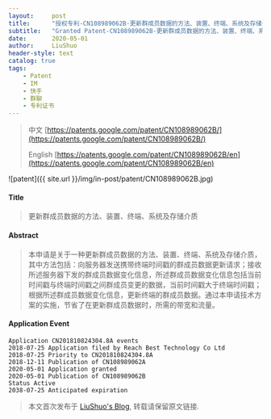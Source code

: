 ```yaml
---
layout:     post
title:      "授权专利-CN108989062B-更新群成员数据的方法、装置、终端、系统及存储介质"
subtitle:   "Granted Patent-CN108989062B-更新群成员数据的方法、装置、终端、系统及存储介质"
date:       2020-05-01
author:     LiuShuo
header-style: text
catalog: true
tags:
    - Patent
    - IM
    - 快手
    - 群聊
    - 专利证书
---
```

> 中文 [https://patents.google.com/patent/CN108989062B/](https://patents.google.com/patent/CN108989062B/)
>
> English [https://patents.google.com/patent/CN108989062B/en](https://patents.google.com/patent/CN108989062B/en)

![patent]({{ site.url }}/img/in-post/patent/CN108989062B.jpg)
#### Title
> 更新群成员数据的方法、装置、终端、系统及存储介质








#### Abstract
> 本申请是关于一种更新群成员数据的方法、装置、终端、系统及存储介质，其中方法包括：向服务器发送携带终端时间戳的群成员数据更新请求；接收所述服务器下发的群成员数据变化信息，所述群成员数据变化信息包括当前时间戳与终端时间戳之间群成员变更的数据，当前时间戳大于终端时间戳；根据所述群成员数据变化信息，更新终端的群成员数据。通过本申请技术方案的实施，节省了在更新群成员数据时，所需的带宽和流量。








#### Application Event
```
Application CN201810824304.8A events 
2018-07-25 Application filed by Reach Best Technology Co Ltd
2018-07-25 Priority to CN201810824304.8A
2018-12-11 Publication of CN108989062A
2020-05-01 Application granted
2020-05-01 Publication of CN108989062B
Status Active
2038-07-25 Anticipated expiration
```
> 本文首次发布于 [LiuShuo's Blog](https://liushuo.me), 
转载请保留原文链接.
